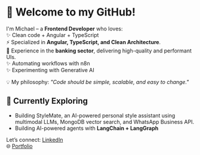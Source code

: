 # 🚀 Welcome to my GitHub!  

I'm Michael – a **Frontend Developer** who loves:  
✨ Clean code + Angular + TypeScript  
⚡ Specialized in **Angular, TypeScript, and Clean Architecture**.  
🏦 Experience in the **banking sector**, delivering high-quality and performant UIs.  
✨ Automating workflows with n8n  
✨ Experimenting with Generative AI  

💡 My philosophy: *"Code should be simple, scalable, and easy to change."*  

## 🌱 Currently Exploring
- Building StyleMate, an AI-powered personal style assistant using multimodal LLMs, MongoDB vector search, and WhatsApp Business API.
- Building AI-powered agents with **LangChain + LangGraph**  

Let’s connect: 
[LinkedIn](https://www.linkedin.com/in/michaelhuahuasoncco)  
🌐 [Portfolio](https://michaelhuahuasoncco.vercel.app)  
